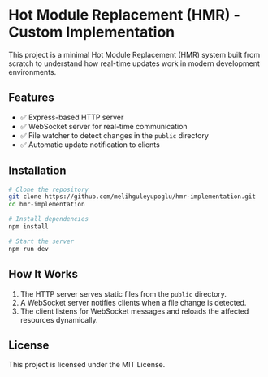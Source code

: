 # Hot Module Replacement (HMR) - Custom Implementation

This project is a minimal Hot Module Replacement (HMR) system built from scratch to understand how real-time updates work in modern development environments.

## Features

- ✅ Express-based HTTP server
- ✅ WebSocket server for real-time communication
- ✅ File watcher to detect changes in the `public` directory
- ✅ Automatic update notification to clients

## Installation

```sh
# Clone the repository
git clone https://github.com/melihguleyupoglu/hmr-implementation.git
cd hmr-implementation

# Install dependencies
npm install

# Start the server
npm run dev
```

## How It Works

1. The HTTP server serves static files from the `public` directory.
2. A WebSocket server notifies clients when a file change is detected.
3. The client listens for WebSocket messages and reloads the affected resources dynamically.

## License

This project is licensed under the MIT License.
